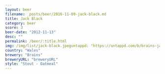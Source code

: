 ```yaml
---
layout: beer
filename: _posts/beer/2016-11-09-jack-black.md
title: Jack Black
category: beer
score: 3
beer-date: "2012-11-13"
desc: ""
permalink: /beer/:title.html
img: /img/list/jack-black.jpeguntappd: "https://untappd.com/b/brains-jack-black/184233"
country: "Wales"
brewery: "Brains"
breweryURL: "breweryURL"
style: "Stout - Oatmeal"
---
```

